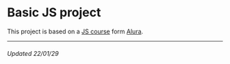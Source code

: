 # Basic JS project

This project is based on a [JS course](https://cursos.alura.com.br/course/javascript-programando-na-linguagem-web) form [Alura](https://www.alura.com.br/).

---

###### Updated 22/01/29
